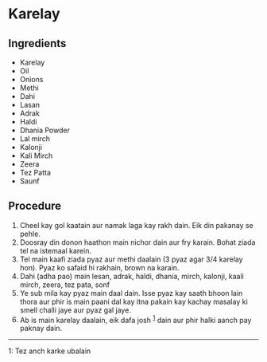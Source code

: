 # Karelay

## Ingredients
* Karelay
* Oil
* Onions
* Methi
* Dahi
* Lasan
* Adrak
* Haldi
* Dhania Powder
* Lal mirch
* Kalonji
* Kali Mirch
* Zeera
* Tez Patta
* Saunf

## Procedure
1. Cheel kay gol kaatain aur namak laga kay rakh dain. Eik din pakanay se pehle.
2. Doosray din donon haathon main nichor dain aur fry karain. Bohat ziada tel na istemaal karein. 
3. Tel main kaafi ziada pyaz aur methi daalain (3 pyaz agar 3/4 karelay hon). Pyaz ko safaid hi rakhain, brown na karain.
4. Dahi (adha pao) main lesan, adrak, haldi, dhania, mirch, kalonji, kaali mirch, zeera, tez pata, sonf
5. Ye sub mila kay pyaz main daal dain. Isse pyaz kay saath bhoon lain thora aur phir is main paani dal kay itna pakain kay kachay masalay ki smell challi jaye aur pyaz gal jaye. 
6. Ab is main karelay daalain, eik dafa josh <sup>[1](#myfootnote1)</sup> dain aur phir halki aanch pay paknay dain.

---
<a name="myfootnote1">1</a>: Tez anch karke ubalain

